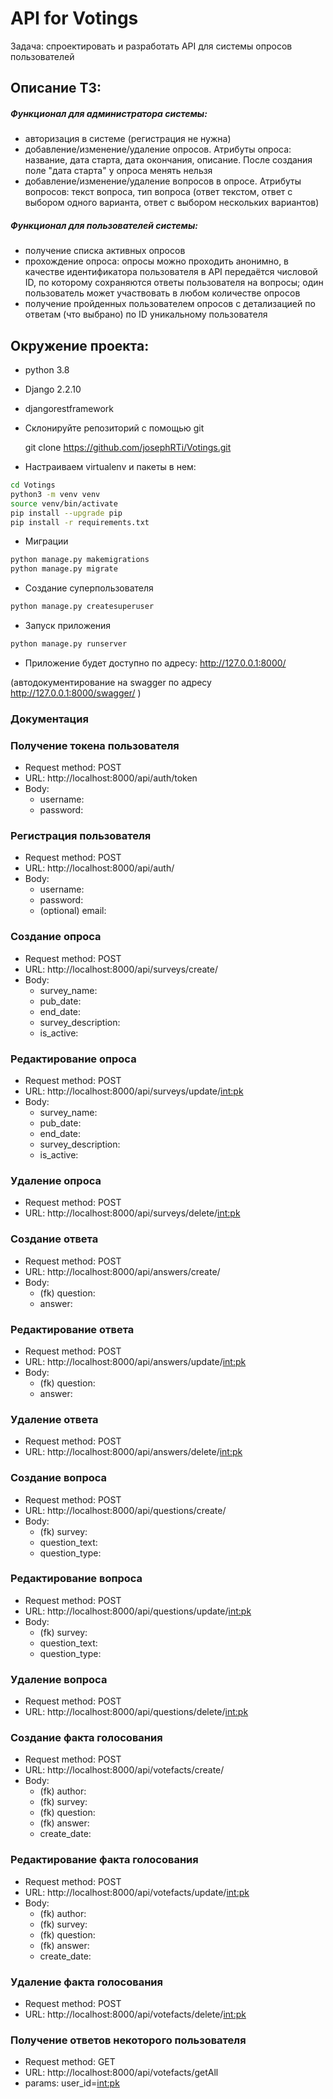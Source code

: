 # API for Votings
Задача: спроектировать и разработать API для системы опросов пользователей

## Описание ТЗ:

##### _Функционал для администратора системы:_
- авторизация в системе (регистрация не нужна)
- добавление/изменение/удаление опросов. Атрибуты опроса: название, дата старта, дата окончания, описание. После создания поле "дата старта" у опроса менять нельзя
- добавление/изменение/удаление вопросов в опросе. Атрибуты вопросов: текст вопроса, тип вопроса (ответ текстом, ответ с выбором одного варианта, ответ с выбором нескольких вариантов)

##### _Функционал для пользователей системы:_
- получение списка активных опросов
- прохождение опроса: опросы можно проходить анонимно, в качестве идентификатора пользователя в API передаётся числовой ID, по которому сохраняются ответы пользователя на вопросы; один пользователь может участвовать в любом количестве опросов
- получение пройденных пользователем опросов с детализацией по ответам (что выбрано) по ID уникальному пользователя


## Окружение проекта:
  * python 3.8
  * Django 2.2.10
  * djangorestframework

* Склонируйте репозиторий с помощью git

    git clone https://github.com/josephRTi/Votings.git
    
* Настраиваем virtualenv и пакеты в нем:
```bash
cd Votings
python3 -m venv venv
source venv/bin/activate
pip install --upgrade pip
pip install -r requirements.txt
```

* Миграции
```bash
python manage.py makemigrations
python manage.py migrate
```
* Создание суперпользователя
```bash
python manage.py createsuperuser
```
* Запуск приложения
```bash
python manage.py runserver
```
* Приложение будет доступно по адресу: http://127.0.0.1:8000/

(автодокументирование на swagger по адресу http://127.0.0.1:8000/swagger/ )

### Документация
### Получение токена пользователя
* Request method: POST
* URL: http://localhost:8000/api/auth/token
* Body: 
    * username: 
    * password: 

### Регистрация пользователя
* Request method: POST
* URL: http://localhost:8000/api/auth/
* Body: 
    * username: 
    * password: 
    * (optional) email: 

### Создание опроса
* Request method: POST
* URL: http://localhost:8000/api/surveys/create/
* Body: 
    * survey_name: 
    * pub_date: 
    * end_date:
    * survey_description:
    * is_active:

### Редактирование опроса
* Request method: POST
* URL: http://localhost:8000/api/surveys/update/<int:pk>
* Body: 
    * survey_name: 
    * pub_date: 
    * end_date:
    * survey_description:
    * is_active:

### Удаление опроса
* Request method: POST
* URL: http://localhost:8000/api/surveys/delete/<int:pk>

### Создание ответа
* Request method: POST
* URL: http://localhost:8000/api/answers/create/
* Body: 
    * (fk) question:
    *  answer:

### Редактирование ответа
* Request method: POST
* URL: http://localhost:8000/api/answers/update/<int:pk>
* Body: 
    * (fk) question:
    *  answer:

### Удаление ответа
* Request method: POST
* URL: http://localhost:8000/api/answers/delete/<int:pk>

### Создание вопроса
* Request method: POST
* URL: http://localhost:8000/api/questions/create/
* Body: 
    * (fk) survey:
    *  question_text:
    *  question_type:

### Редактирование вопроса
* Request method: POST
* URL: http://localhost:8000/api/questions/update/<int:pk>
* Body: 
    * (fk) survey:
    *  question_text:
    *  question_type:

### Удаление вопроса
* Request method: POST
* URL: http://localhost:8000/api/questions/delete/<int:pk>

### Создание факта голосования
* Request method: POST
* URL: http://localhost:8000/api/votefacts/create/
* Body: 
    * (fk) author:
    * (fk) survey:
    * (fk) question:
    * (fk) answer:
    * create_date:

### Редактирование факта голосования
* Request method: POST
* URL: http://localhost:8000/api/votefacts/update/<int:pk>
* Body: 
    * (fk) author:
    * (fk) survey:
    * (fk) question:
    * (fk) answer:
    * create_date:

### Удаление факта голосования
* Request method: POST
* URL: http://localhost:8000/api/votefacts/delete/<int:pk>

### Получение ответов некоторого пользователя
* Request method: GET
* URL: http://localhost:8000/api/votefacts/getAll
* params: user_id=<int:pk>
